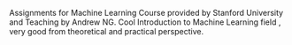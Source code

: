 Assignments for Machine Learning Course provided by Stanford University and Teaching by Andrew NG.
Cool Introduction to Machine Learning field , very good from theoretical and practical perspective.